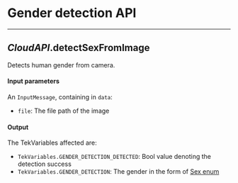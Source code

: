 # Gender detection API
---

## *CloudAPI*.**detectSexFromImage**

Detects human gender from camera.

#### Input parameters

An `InputMessage`, containing in `data`:

- `file`: The file path of the image

#### Output

The TekVariables affected are:

- `TekVariables.GENDER_DETECTION_DETECTED`: Bool value denoting the detection success
- `TekVariables.GENDER_DETECTION`: The gender in the form of [Sex enum](../enums/#sex-enum)

